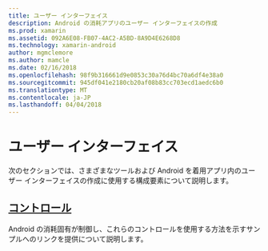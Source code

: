 ```yaml
---
title: ユーザー インターフェイス
description: Android の消耗アプリのユーザー インターフェイスの作成
ms.prod: xamarin
ms.assetid: 092A6E08-FB07-4AC2-A5BD-8A9D4E6268D8
ms.technology: xamarin-android
author: mgmclemore
ms.author: mamcle
ms.date: 02/16/2018
ms.openlocfilehash: 98f9b316661d9e0853c30a76d4bc70a6df4e38a0
ms.sourcegitcommit: 945df041e2180cb20af08b83cc703ecd1aedc6b0
ms.translationtype: MT
ms.contentlocale: ja-JP
ms.lasthandoff: 04/04/2018
---
```

# <a name="user-interface"></a>ユーザー インターフェイス

次のセクションでは、さまざまなツールおよび Android を着用アプリ内のユーザー インターフェイスの作成に使用する構成要素について説明します。
 
##  <a name="controlsandroidwearuser-interfacecontrolsindexmd"></a>[コントロール](~/android/wear/user-interface/controls/index.md)

Android の消耗固有が制御し、これらのコントロールを使用する方法を示すサンプルへのリンクを提供について説明します。

